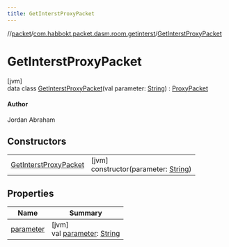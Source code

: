 ```yaml
---
title: GetInterstProxyPacket
---
```

//[packet](../../../index.html)/[com.habbokt.packet.dasm.room.getinterst](../index.html)/[GetInterstProxyPacket](index.html)



# GetInterstProxyPacket



[jvm]\
data class [GetInterstProxyPacket](index.html)(val parameter: [String](https://kotlinlang.org/api/latest/jvm/stdlib/kotlin/-string/index.html)) : [ProxyPacket](../../../../api/api/com.habbokt.api.packet/-proxy-packet/index.html)

#### Author



Jordan Abraham



## Constructors


| | |
|---|---|
| [GetInterstProxyPacket](-get-interst-proxy-packet.html) | [jvm]<br>constructor(parameter: [String](https://kotlinlang.org/api/latest/jvm/stdlib/kotlin/-string/index.html)) |


## Properties


| Name | Summary |
|---|---|
| [parameter](parameter.html) | [jvm]<br>val [parameter](parameter.html): [String](https://kotlinlang.org/api/latest/jvm/stdlib/kotlin/-string/index.html) |

